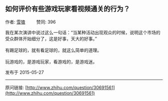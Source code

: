 ## 如何评价有些游戏玩家看视频通关的行为？

作者: [雪猹](http://www.zhihu.com/people/snowcharles)&nbsp;&nbsp;&nbsp;&nbsp;&nbsp;&nbsp;&nbsp;&nbsp; 赞同: 396


我在某次演讲中说过这么一句话：“当某种活动出现观众的时候，说明这个市场的受众群体开始细分了，这是好事，天大的好事。”<br><br>有踢足球的，就有看足球的，就这么简单的道理。<br><br>玩游戏的，是游戏玩家，看游戏的，是游戏迷。



发布于 2015-05-27



---
原问链接: [http://www.zhihu.com/question/30691561](http://www.zhihu.com/question/30691561)